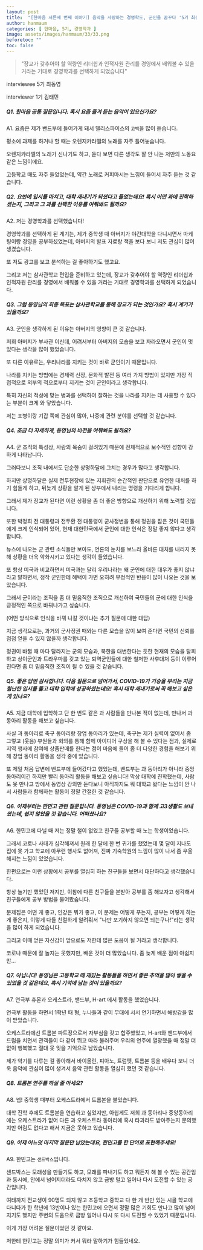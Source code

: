 ```yaml
---
layout: post
title:  "[한마음 서른세 번째 이야기] 음악을 사랑하는 경영학도, 군인을 꿈꾸다 '5기 최동영'"
author: hanmaum
categories: [ 한마음, 5기, 경영학과 ]
image: assets/images/hanmaum/33/33.png
beforetoc: ""
toc: false
---
```

> "장교가 갖추어야 할 역량인 리더쉽과 인적자원 관리를 경영에서 배워볼 수 있을 거라는 기대로 경영학과를 선택하게 되었습니다"

interviewee 5기 최동영

interviewer 1기 김태민

##### Q1. 한마음 공통 질문입니다. 혹시 요즘 즐겨 듣는 음악이 있으신가요?

A1. 요즘은 제가 밴드부에 들어가게 돼서 델리스파이스의 `고백`을 많이 듣습니다.

평소에 과제를 하거나 할 때는 오렌지캬라멜의 노래를 자주 틀어놓습니다.

오렌지캬라멜의 노래가 신나기도 하고, 듣다 보면 다른 생각도 잘 안 나는 저만의 노동요 같은 느낌이에요.

고등학교 때도 자주 들었었는데, 약간 노래로 커피마시는 느낌이 들어서 자주 듣는 것 같습니다.

##### Q2. 요번에 입시를 마치고, 대학 새내기가 되셨다고 들었는데요! 혹시 어떤 과에 진학하셨는지, 그리고 그 과를 선택한 이유를 여쭤봐도 될까요?

A2. 저는 경영학과를 선택했습니다!

경영학과를 선택하게 된 계기는, 제가 중학생 때 아버지가 야간대학을 다니시면서 마케팅이랑 경영을 공부하셨었는데, 아버지의 발표 자료랑 책을 보다 보니 저도 관심이 많이 생겼습니다.

또 저도 광고를 보고 분석하는 걸 좋아하기도 했고요.

그리고 저는 삼사관학교 편입을 준비하고 있는데, 장교가 갖추어야 할 역량인 리더십과 인적자원 관리를 경영에서 배워볼 수 있을 거라는 기대로 경영학과를 선택하게 되었습니다.

##### Q3. 그럼 동영님의 최종 목표는 삼사관학교를 통해 장교가 되는 것인가요? 혹시 계기가 있을까요?

A3. 군인을 생각하게 된 이유는 아버지의 영향이 큰 것 같습니다.

저희 아버지가 부사관 이신데, 어려서부터 아버지의 모습을 보고 자라오면서 군인이 멋있다는 생각을 많이 했었습니다.

또 다른 이유로는, 우리나라를 지키는 것이 바로 군인이기 때문입니다.

나라를 지키는 방법에는 경제력 신장, 문화적 발전 등 여러 가지 방법이 있지만 가장 직접적으로 외부의 적으로부터 지키는 것이 군인이라고 생각합니다.

특히 자신의 적성에 맞는 병과를 선택하여 잘하는 것을 나라를 지키는 데 사용할 수 있다는 부분이 크게 와 닿았습니다.

저는 포병이랑 기갑 쪽에 관심이 많아, 나중에 관련 분야를 선택할 것 같습니다.

##### Q4. 조금 더 자세하게, 동영님의 비전을 여쭤봐도 될까요?

A4. 군 조직의 특성상, 사람의 목숨이 걸려있기 때문에 전체적으로 보수적인 성향이 강하게 나타납니다.

그러다보니 조직 내에서도 단순한 상명하달에 그치는 경우가 많다고 생각합니다.

하지만 상명하달은 실제 전투현장에 있는 지휘관의 순간적인 판단으로 유연한 대처를 하기 힘들게 하고, 뒤늦게 상황을 알게 된 상부에서 내리는 명령을 기다리게 합니다.

그래서 제가 장교가 된다면 이런 상황을 좀 더 좋은 방향으로 개선하기 위해 노력할 것입니다.

또한 박정희 전 대통령과 전두환 전 대통령이 군사정변을 통해 정권을 잡은 것이 국민들에게 크게 인식되어 있어, 현재 대한민국에서 군인에 대한 인식은 정말 좋지 않다고 생각합니다.

뉴스에 나오는 군 관련 소식들만 보아도, 언론의 눈치를 보느라 올바른 대처를 내리지 못해 상황을 더욱 악화시키고 있다는 생각이 들었습니다.

또 항상 미국과 비교하면서 미국과는 달리 우리나라는 왜 군인에 대한 대우가 좋지 않냐라고 말하면서, 정작 군인한테 혜택이 가면 오히려 부정적인 반응이 많이 나오는 것을 보았습니다.

그래서 군이라는 조직을 좀 더 믿음직한 조직으로 개선하여 국민들의 군에 대한 인식을 긍정적인 쪽으로 바꿔나가고 싶습니다.

(어떤 방식으로 인식을 바꿔 나갈 것이냐는 추가 질문에 대한 대답)

지금 생각으로는, 과거의 군사정권 때와는 다른 모습을 많이 보여 준다면 국민의 신뢰를 점점 얻을 수 있지 않을까 생각합니다.

정권이 바뀔 때 마다 달라지는 군의 모습과, 북한을 대변한다는 듯한 현재의 모습을 탈피하고 상이군인과 트라우마를 갖고 있는 퇴역군인들에 대한 철저한 사후대처 등이 이루어진다면 좀 더 믿음직한 조직이 될 수 있을 것 같습니다.

##### Q5. 좋은 답변 감사합니다. 다음 질문으로 넘어가서, COVID-19가 기승을 부리는 지금 험난한 입시를 뚫고 대학 입학에 성공하셨는데요! 혹시 대학 새내기로써 꼭 해보고 싶은 게 있나요?

A5. 지금 대학에 입학하고 단 한 번도 같은 과 사람들을 만나본 적이 없는데, 만나서 과 동아리 활동을 해보고 싶습니다.

사실 과 동아리로 축구 동아리랑 창업 동아리가 있는데, 축구는 제가 실력이 없어서 좀 그렇고 (웃음) 부원들과 회의를 통해 함께 아이디어 구상을 해 볼 수 있다는 점과, 실제로 지역 행사에 참여해 상품판매를 한다는 점이 마음에 들어 좀 더 다양한 경험을 해보기 위해 창업 동아리 활동을 생각 중에 있습니다.

또 제일 처음 답변에 밴드부에 들어갔다고 했었는데, 밴드부는 과 동아리가 아니라 중앙동아리이긴 하지만 빨리 동아리 활동을 해보고 싶습니다! 막상 대학에 진학했는데, 사람도 못 만나고 방에서 동영상 강의만 듣다보니 아직까지도 뭐 대학교 왔다는 느낌이 안 나서 사람들과 함께하는 활동이 정말 간절한 것 같습니다.

##### Q6. 이제부터는 한민고 관련 질문입니다. 동영님은 COVID-19과 함께 고3생활도 보내셨는데, 쉽지 않았을 것 같습니다. 어떠셨나요?

A6. 한민고에 다닐 때 저는 정말 철이 없었고 친구들 공부할 때 노는 학생이었습니다.

그래서 코로나 사태가 심각해져서 원래 한 달에 한 번 귀가를 했었는데 몇 달이 지나도 집에 못 가고 학교에 아무런 행사도 없어져, 진짜 기숙학원의 느낌이 많이 나서 좀 우울해지는 느낌이 있었습니다.

한편으로는 이런 상황에서 공부를 열심히 하는 친구들을 보면서 대단하다고 생각했습니다.

항상 놀기만 했었던 저지만, 이참에 다른 친구들을 본받아 공부를 좀 해보자고 생각해서 친구들에게 공부 방법을 물어봤습니다.

문제집은 어떤 게 좋고, 인강은 뭐가 좋고, 이 문제는 어떻게 푸는지, 공부는 어떻게 하는 게 좋은지, 이렇게 다들 친절하게 알려줘서 "나만 포기하지 않으면 되는구나!"라는 생각을 많이 하게 되었습니다.

그리고 이때 얻은 자신감이 앞으로도 저한테 많은 도움이 될 거라고 생각합니다.

코로나 때문에 잘 놀지는 못했지만, 배운 것이 더 많았습니다. 좀 늦게 배운 점이 아쉽지만...

##### Q7. 아닙니다! 동영님은 고등학교 때 재밌는 활동들을 하면서 좋은 추억을 많이 쌓을 수 있었을 것 같은데요, 혹시 기억에 남는 것이 있을까요?

A7. 연극부 휴몬과 오케스트라, 밴드부, H-art 에서 활동을 했었습니다.

연극부 활동을 하면서 1학년 때 형, 누나들과 같이 무대에 서서 연기하면서 해방감을 많이 받았습니다.

오케스트라에선 트롬본 파트장으로서 자부심을 갖고 합주했었고, H-art와 밴드부에서 드럼을 치면서 관객들이 다 같이 뛰고 따라 불러주며 우리의 연주에 열광했을 때 정말 더없이 행복했고 절대 못 잊을 기억으로 남았습니다.

제가 악기를 다루는 걸 좋아해서 바이올린, 피아노, 트럼펫, 트롬본 등을 배우다 보니 더욱 음악에 관심이 많이 생겨서 음악 관련 활동을 열심히 했던 것 같습니다.

##### Q8. 트롬본 연주를 하실 줄 아세요?

A8. 넵! 중학생 때부터 오케스트라에서 트롬본을 불었습니다.

대학 진학 후에도 트롬본을 연습하고 싶었지만, 아쉽게도 저희 과 동아리나 중앙동아리에는 오케스트라가 없어 다른 과 오케스트라 동아리에 혹시 타과라도 받아주는지 문의했지만 어림도 없다고 해서 지금은 못하고 있습니다.

##### Q9. 이제 어느덧 마지막 질문만 남았는데요, 한민고를 한 단어로 표현해주세요!

A9. 한민고는 `샌드박스`입니다.

샌드박스는 모래성을 만들기도 하고, 모래를 파내기도 하고 뭐든지 해 볼 수 있는 공간임과 동시에, 안에서 넘어지더라도 다치지 않고 금방 털고 일어나 다시 도전할 수 있는 공간입니다.

여태까지 전교생이 90명도 되지 않고 초등학교 중학교 다 한 개 반만 있는 시골 학교에 다니다가 한 학년에 13반이나 있는 한민고에 오면서 정말 많은 기회도 만나고 많이 넘어지기도 했지만 주변의 도움으로 금방 일어나 다시 또 다시 도전할 수 있었기 때문입니다.

이게 가장 어려운 질문이었던 것 같아요.

저한테 한민고는 정말 의미가 커서 뭐라 말하기가 힘들었네요.
